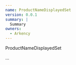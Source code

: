 ```yaml
---
name: ProductNameDisplayedSet
version: 0.0.1
summary: |
  Summary
owners:
  - Arkency
---
```


ProductNameDisplayedSet

...
